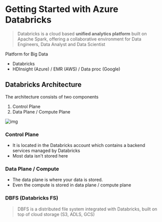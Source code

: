 # Getting Started with Azure Databricks

> Databricks is a cloud based **unified analytics platform** built on Apache Spark, offering a collaborative environment for Data Engineers, Data Analyst and Data Scientist

Platform for Big Data

* Databricks
* HDInsight (Azure) / EMR (AWS) / Data proc (Google)

## Databricks Architecture

The architecture consists of two components

1. Control Plane
2. Data Plane / Compute Plane

![img](https://lh7-rt.googleusercontent.com/docsz/AD_4nXdv5rTZxunv7GJO0UVyw-eNn3xyAVj_7JUUbZ3Tobesf79Mr11WRKFwM1SDIa-1Rz7vjt7m8oudnbeWX7kj6Jeb5dqxEADM44NoVoDm-aGG3SdfvZOnTF96fQ4mia9wvSBYPchDbNaJdCa67_DbrO202K4?key=aJiAWgzYP3udRlKejSDPqw)

### Control Plane

* It is located in the Databricks account which contains a backend services managed by Databricks
* Most data isn't stored here

### Data Plane / Compute

* The data plane is where your data is stored.
* Even the compute is stored in data plane / compute plane

### DBFS (Databricks FS)

> DBFS is a distributed file system integrated with Databricks, built on top of cloud storage (S3, ADLS, GCS)













